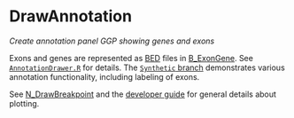 # DrawAnnotation
*Create annotation panel GGP showing genes and exons*

Exons and genes are represented as [BED](http://bedtools.readthedocs.io/en/latest/content/general-usage.html) files in
[B_ExonGene](../B_ExonGene/README.md).  See
[`AnnotationDrawer.R`](https://github.com/ding-lab/BreakPointSurveyor-Core/blob/master/src/plot/AnnotationDrawer.R)
for details.  The [`Synthetic` branch](https://github.com/ding-lab/BreakPointSurveyor/tree/Synthetic) demonstrates various
annotation functionality, including labeling of exons.

See [N_DrawBreakpoint](../N_DrawBreakpoint/README.md) and the [developer guide](../Development.md) for general details about plotting.


